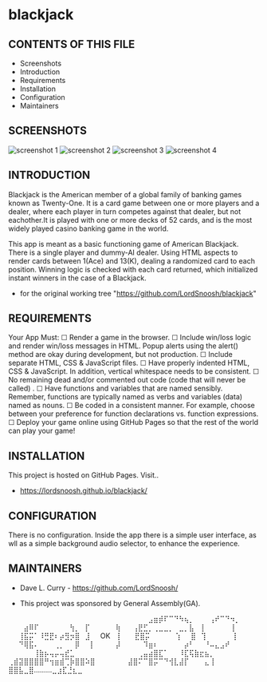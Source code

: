 # blackjack
CONTENTS OF THIS FILE
---------------------------
 * Screenshots
 * Introduction
 * Requirements
 * Installation
 * Configuration
 * Maintainers

SCREENSHOTS
---------------------------
![screenshot 1](/blackjack/images/blackjackscreen1.png)
![screenshot 2](/blackjack/images/blackjackscreen2.png)
![screenshot 3](/blackjack/images/blackjackscreen4.png)
![screenshot 4](/blackjack/images/blackjackscreen6.png)

 INTRODUCTION
---------------------------
Blackjack is the American member of a global family of banking games known as Twenty-One. It is a card game between one or more players and a dealer, where each player in turn competes against that dealer, but not eachother.It is played with one or more decks of 52 cards, and is the most widely played casino banking game in the world.

This app is meant as a basic functioning game of American Blackjack. There is a single player and dummy-AI dealer. Using HTML aspects to render cards between 1(Ace) and 13(K), dealing a randomized card to each position. Winning logic is checked with each card returned, which initialized instant winners in the case of a Blackjack.

 * for the original working tree
    "https://github.com/LordSnoosh/blackjack"

REQUIREMENTS
---------------------------
Your App Must:
☐ Render a game in the browser.
☐ Include win/loss logic and render win/loss messages in HTML. Popup alerts using the alert() method are okay during development, but not production.
☐ Include separate HTML, CSS & JavaScript files.
☐ Have properly indented HTML, CSS & JavaScript. In addition, vertical whitespace needs to be consistent.
☐ No remaining dead and/or commented out code (code that will never be called) .
☐ Have functions and variables that are named sensibly. Remember, functions are typically named as verbs and variables (data) named as nouns.
☐ Be coded in a consistent manner. For example, choose between your preference for function declarations vs. function expressions.
☐ Deploy your game online using GitHub Pages so that the rest of the world can play your game!

INSTALLATION
---------------------------
This project is hosted on GitHub Pages. Visit..
 * https://lordsnoosh.github.io/blackjack/

CONFIGURATION
---------------------------
There is no configuration.
Inside the app there is a simple user interface, as wll as a simple background audio selector, to enhance the experience.

MAINTAINERS
---------------------------
 * Dave L. Curry - https://github.com/LordSnoosh/

  * This project was sponsored by General Assembly(GA).

  ⠀⠀⠀⠀⠀⠀⠀⠀⠀⠀⠀⠀⠀⠀⠀⠀⠀⠀⠀⠀⠀⠀⠀
⠀⠀⠀⠀⣠⣶⡾⠏⠉⠙⠳⢦⡀⠀⠀⠀⢠⠞⠉⠙⠲⡀⠀
⠀⠀⠀⣴⠿⠏⠀⠀⠀⠀⠀⠀⢳⡀⠀⡏⠀⠀⠀⠀⠀⢷
⠀⠀⢠⣟⣋⡀⢀⣀⣀⡀⠀⣀⡀⣧⠀⢸⠀⠀⠀⠀⠀ ⡇
⠀⠀⢸⣯⡭⠁⠸⣛⣟⠆⡴⣻⡲⣿⠀⣸⠀⠀OK⠀ ⡇
⠀⠀⣟⣿⡭⠀⠀⠀⠀⠀⢱⠀⠀⣿⠀⢹⠀⠀⠀⠀⠀ ⡇
⠀⠀⠙⢿⣯⠄⠀⠀⠀⢀⡀⠀⠀⡿⠀⠀⡇⠀⠀⠀⠀⡼
⠀⠀⠀⠀⠹⣶⠆⠀⠀⠀⠀⠀⡴⠃⠀⠀⠘⠤⣄⣠⠞⠀
⠀⠀⠀⠀⠀⢸⣷⡦⢤⡤⢤⣞⣁⠀⠀⠀⠀⠀⠀⠀⠀⠀⠀
⠀⠀⢀⣤⣴⣿⣏⠁⠀⠀⠸⣏⢯⣷⣖⣦⡀⠀⠀⠀⠀⠀⠀
⢀⣾⣽⣿⣿⣿⣿⠛⢲⣶⣾⢉⡷⣿⣿⠵⣿⠀⠀⠀⠀⠀⠀
⣼⣿⠍⠉⣿⡭⠉⠙⢺⣇⣼⡏⠀⠀⠀⣄⢸⠀⠀⠀⠀⠀⠀
⣿⣿⣧⣀⣿………⣀⣰⣏⣘⣆⣀

